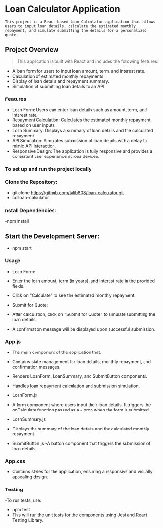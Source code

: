 # Loan Calculator Application

`
This project is a React-based Loan Calculator application that allows users to input loan details, calculate the estimated monthly repayment, and simulate submitting the details for a personalized quote.
`
## Project Overview
> This application is built with React and includes the following features:

- A loan form for users to input loan amount, term, and interest rate.
- Calculation of estimated monthly repayments.
- Display of loan details and repayment summary.
- Simulation of submitting loan details to an API.

### Features
- Loan Form: Users can enter loan details such as amount, term, and interest rate.
- Repayment Calculation: Calculates the estimated monthly repayment based on user inputs.
- Loan Summary: Displays a summary of loan details and the calculated repayment.
- API Simulation: Simulates submission of loan details with a delay to mimic API interaction.
- Responsive Design: The application is fully responsive and provides a consistent user experience across devices.


### To set up and run the project locally

### Clone the Repository:

- git clone https://github.com/talib808/loan-calculator.git
- cd loan-calculator



### nstall Dependencies:

-npm install

## Start the Development Server:

- npm start



### Usage
- Loan Form:

- Enter the loan amount, term (in years), and interest rate in the provided fields.
- Click on "Calculate" to see the estimated monthly repayment.
- Submit for Quote:

- After calculation, click on "Submit for Quote" to simulate submitting the loan details.
- A confirmation message will be displayed upon successful submission.


### App.js
- The main component of the application that:

- Contains state management for loan details, monthly repayment, and confirmation messages.
- Renders LoanForm, LoanSummary, and SubmitButton components.
- Handles loan repayment calculation and submission simulation.
- LoanForm.js
- A form component where users input their loan details. It triggers the onCalculate function passed as a - prop when the form is submitted.

- LoanSummary.js
- Displays the summary of the loan details and the calculated monthly repayment.

- SubmitButton.js
-A button component that triggers the submission of loan details.

### App.css
- Contains styles for the application, ensuring a responsive and visually appealing design.

### Testing

-To run tests, use:

- npm test
- This will run the unit tests for the components using Jest and React Testing Library.